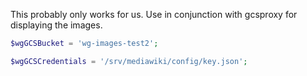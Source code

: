 This probably only works for us. Use in conjunction with gcsproxy for displaying the images.
```php
$wgGCSBucket = 'wg-images-test2';

$wgGCSCredentials = '/srv/mediawiki/config/key.json';
```
